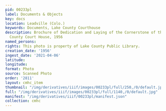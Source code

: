 ```yaml
---
pid: 00233pl
label: Documents & Objects
key: docs
location: Leadville (Colo.)
keywords: Documents, Lake County Courthouse
description: Brochure of Dedication and Laying of the Cornerstone of the New Lake
  County Court House, 1956
named_persons: 
rights: This photo is property of Lake County Public Library.
creation_date: '1956'
ingest_date: '2021-04-06'
latitude: 
longitude: 
format: Photo
source: Scanned Photo
order: '2811'
layout: cmhc_item
thumbnail: "/img/derivatives/iiif/images/00233pl/full/250,/0/default.jpg"
full: "/img/derivatives/iiif/images/00233pl/full/1140,/0/default.jpg"
manifest: "/img/derivatives/iiif/00233pl/manifest.json"
collection: cmhc
---
```

